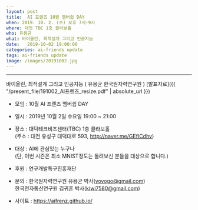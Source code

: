 ```yaml
---
layout: post
title:  AI 프렌즈 10월 멤버쉽 DAY
when: 2019. 10. 2. (수) 오후 7시-9시
where: 대전 TBC 1층 콜라보홀
who: 유용균
what: 바이올린, 최적설계 그리고 인공지능
date:   2019-10-02 19:00:00
categories: ai-friends update
tags: ai-friends update
image: /images/20191002.jpg
---
```

***  
바이올린, 최적설계 그리고 인공지능 ( 유용균 한국원자력연구원 )
[발표자료]({{ "/present_file/191002_AI프렌즈_resize.pdf" | absolute_url }})  



- 모임 : 10월 AI 프렌즈 멤버쉽 DAY  
- 일시 : 2019년 10월 2일 수요일 19:00 ~ 21:00  
- 장소 : 대덕테크비즈센터(TBC) 1층 콜라보홀  
             (주소 : 대전 유성구 대덕대로 593, http://naver.me/GEfICdhv)  
- 대상 : AI에 관심있는 누구나  
             (단, 이번 시즌은 최소 MNIST정도는 돌려보신 분들을 대상으로 합니다.)  



- 후원 : 연구개발특구진흥재단  
- 문의 : 한국원자력연구원 유용균 박사(yoyogo@gmail.com)  
             한국전자통신연구원 김귀훈 박사(kiwi7580@gmail.com)  
- 사이트 : https://aifrenz.github.io/ 
